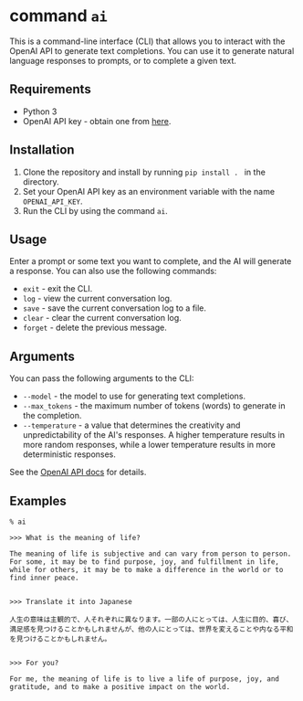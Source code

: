 # command `ai`

This is a command-line interface (CLI) that allows you to interact with the OpenAI API to generate text completions. You can use it to generate natural language responses to prompts, or to complete a given text.


## Requirements

- Python 3
- OpenAI API key - obtain one from [here](https://beta.openai.com/signup/).


## Installation

1. Clone the repository and install by running `pip install . ` in the directory.
2. Set your OpenAI API key as an environment variable with the name `OPENAI_API_KEY`.
3. Run the CLI by using the command `ai`.


## Usage

Enter a prompt or some text you want to complete, and the AI will generate a response. You can also use the following commands:

- `exit` - exit the CLI.
- `log` - view the current conversation log.
- `save` - save the current conversation log to a file.
- `clear` - clear the current conversation log.
- `forget` - delete the previous message.

## Arguments

You can pass the following arguments to the CLI:

- `--model` - the model to use for generating text completions.
- `--max_tokens` - the maximum number of tokens (words) to generate in the completion.
- `--temperature` - a value that determines the creativity and unpredictability of the AI's responses. A higher temperature results in more random responses, while a lower temperature results in more deterministic responses.

See the [OpenAI API docs](https://beta.openai.com/docs/api-reference/completions) for details.


## Examples

```
% ai
```

```
>>> What is the meaning of life?

The meaning of life is subjective and can vary from person to person. For some, it may be to find purpose, joy, and fulfillment in life, while for others, it may be to make a difference in the world or to find inner peace.


>>> Translate it into Japanese

人生の意味は主観的で、人それぞれに異なります。一部の人にとっては、人生に目的、喜び、満足感を見つけることかもしれませんが、他の人にとっては、世界を変えることや内なる平和を見つけることかもしれません。


>>> For you?

For me, the meaning of life is to live a life of purpose, joy, and gratitude, and to make a positive impact on the world.
```
